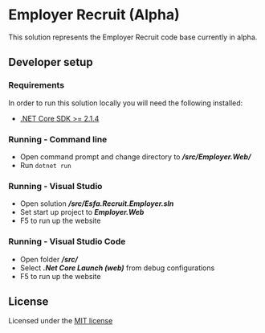 
# Employer Recruit (Alpha)

This solution represents the Employer Recruit code base currently in alpha.

## Developer setup

### Requirements

In order to run this solution locally you will need the following installed:

* [.NET Core SDK >= 2.1.4](https://www.microsoft.com/net/download/)

### Running - Command line

* Open command prompt and change directory to _**/src/Employer.Web/**_
* Run `dotnet run`

### Running - Visual Studio

* Open solution _**/src/Esfa.Recruit.Employer.sln**_
* Set start up project to _**Employer.Web**_
* F5 to run up the website

### Running - Visual Studio Code

* Open folder _**/src/**_
* Select _**.Net Core Launch (web)**_ from debug configurations
* F5 to run up the website

## License

Licensed under the [MIT license](LICENSE)
